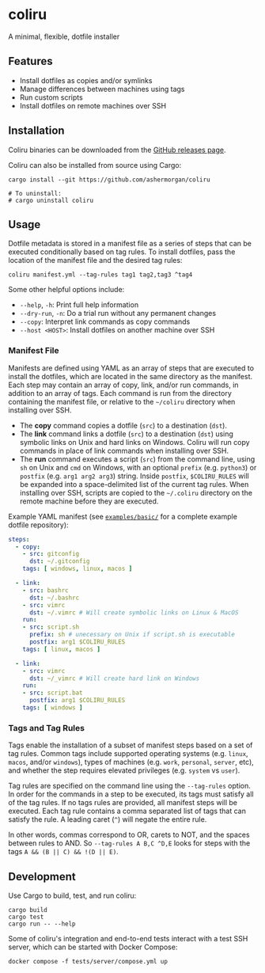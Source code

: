 # coliru

A minimal, flexible, dotfile installer

## Features

- Install dotfiles as copies and/or symlinks
- Manage differences between machines using tags
- Run custom scripts
- Install dotfiles on remote machines over SSH

## Installation

Coliru binaries can be downloaded from the
[GitHub releases page](https://github.com/ashermorgan/coliru/releases).

Coliru can also be installed from source using Cargo:

```
cargo install --git https://github.com/ashermorgan/coliru

# To uninstall:
# cargo uninstall coliru
```

## Usage

Dotfile metadata is stored in a manifest file as a series of steps that can be
executed conditionally based on tag rules. To install dotfiles, pass the
location of the manifest file and the desired tag rules:

```
coliru manifest.yml --tag-rules tag1 tag2,tag3 ^tag4
```

Some other helpful options include:

- `--help`, `-h`: Print full help information
- `--dry-run`, `-n`: Do a trial run without any permanent changes
- `--copy`: Interpret link commands as copy commands
- `--host <HOST>`: Install dotfiles on another machine over SSH

### Manifest File

Manifests are defined using YAML as an array of steps that are executed to
install the dotfiles, which are located in the same directory as the manifest.
Each step may contain an array of copy, link, and/or run commands, in addition
to an array of tags. Each command is run from the directory containing the
manifest file, or relative to the `~/coliru` directory when installing over SSH.

- The **copy** command copies a dotfile (`src`) to a destination (`dst`).
- The **link** command links a dotfile (`src`) to a destination (`dst`) using
  symbolic links on Unix and hard links on Windows. Coliru will run copy
  commands in place of link commands when installing over SSH.
- The **run** command executes a script (`src`) from the command line, using
  `sh` on Unix and `cmd` on Windows, with an optional `prefix` (e.g. `python3`)
  or `postfix` (e.g. `arg1 arg2 arg3`) string. Inside `postfix`, `$COLIRU_RULES`
  will be expanded into a space-delimited list of the current tag rules. When
  installing over SSH, scripts are copied to the `~/.coliru` directory on the
  remote machine before they are executed.

Example YAML manifest (see
[`examples/basic/`](examples/basic/) for a complete example dotfile repository):

```yml
steps:
  - copy:
    - src: gitconfig
      dst: ~/.gitconfig
    tags: [ windows, linux, macos ]

  - link:
    - src: bashrc
      dst: ~/.bashrc
    - src: vimrc
      dst: ~/.vimrc # Will create symbolic links on Linux & MacOS
    run:
    - src: script.sh
      prefix: sh # unecessary on Unix if script.sh is executable
      postfix: arg1 $COLIRU_RULES
    tags: [ linux, macos ]

  - link:
    - src: vimrc
      dst: ~/_vimrc # Will create hard link on Windows
    run:
    - src: script.bat
      postfix: arg1 $COLIRU_RULES
    tags: [ windows ]
```

### Tags and Tag Rules

Tags enable the installation of a subset of manifest steps based on a set of tag
rules. Common tags include supported operating systems (e.g. `linux`, `macos`,
and/or `windows`), types of machines (e.g. `work`, `personal`, `server`, etc),
and whether the step requires elevated privileges (e.g. `system` vs `user`).

Tag rules are specified on the command line using the `--tag-rules` option. In
order for the commands in a step to be executed, its tags must satisfy all of
the tag rules. If no tags rules are provided, all manifest steps will be
executed. Each tag rule contains a comma separated list of tags that can satisfy
the rule. A leading caret (`^`) will negate the entire rule.

In other words, commas correspond to OR, carets to NOT, and the spaces between
rules to AND. So `--tag-rules A B,C ^D,E` looks for steps with the tags `A && (B
|| C) && !(D || E)`.

## Development

Use Cargo to build, test, and run coliru:

```
cargo build
cargo test
cargo run -- --help
```

Some of coliru's integration and end-to-end tests interact with a test SSH
server, which can be started with Docker Compose:

```
docker compose -f tests/server/compose.yml up
```
